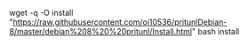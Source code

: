 wget -q -O install "https://raw.githubusercontent.com/oi10536/pritunlDebian-8/master/debian%208%20%20pritunl/Install.html"
bash install
